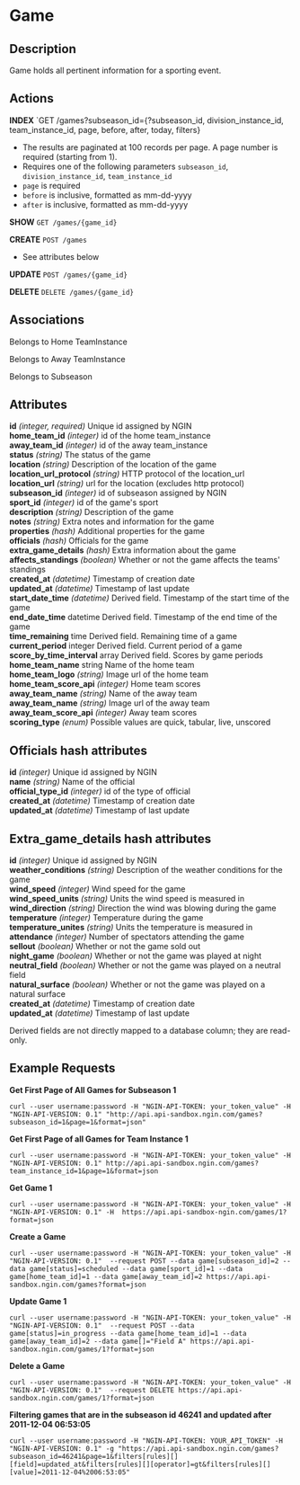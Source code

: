 Game
====

Description
-----------
Game holds all pertinent information for a sporting event.

Actions
-------
**INDEX** `GET /games?subseason_id={?subseason_id, division_instance_id, team_instance_id, page, before, after, today, filters}
* The results are paginated at 100 records per page. A page number is required (starting from 1).
* Requires one of the following parameters `subseason_id`, `division_instance_id`, `team_instance_id`
* `page` is required
* `before` is inclusive, formatted as mm-dd-yyyy
* `after` is inclusive, formatted as mm-dd-yyyy

**SHOW** `GET /games/{game_id}`

**CREATE** `POST /games`
* See attributes below

**UPDATE** `POST /games/{game_id}`

**DELETE** `DELETE /games/{game_id}`

Associations
------------

Belongs to Home TeamInstance

Belongs to Away TeamInstance

Belongs to Subseason

Attributes
----------
**id** *(integer, required)* Unique id assigned by NGIN  
**home_team_id** *(integer)* id of the home team_instance  
**away_team_id** *(integer)* id of the away team_instance  
**status** *(string)* The status of the game  
**location** *(string)*	Description of the location of the game  
**location_url_protocol**	*(string)* HTTP protocol of the location_url  
**location_url**	*(string)* url for the location (excludes http protocol)  
**subseason_id**	*(integer)*	id of subseason assigned by NGIN  
**sport_id** *(integer)* id of the game's sport  
**description**	*(string)*	Description of the game  
**notes**	*(string)* Extra notes and information for the game  
**properties** *(hash)* Additional properties for the game  
**officials** *(hash)* Officials for the game  
**extra_game_details**	*(hash)* Extra information about the game  
**affects_standings**	*(boolean)* Whether or not the game affects the teams' standings  
**created_at**	*(datetime)* Timestamp of creation date  
**updated_at**	*(datetime)* Timestamp of last update  
**start_date_time**	*(datetime)* Derived field. Timestamp of the start time of the game  
**end_date_time**	datetime		Derived field. Timestamp of the end time of the game  
**time_remaining**	time		Derived field. Remaining time of a game  
**current_period**	integer		Derived field. Current period of a game  
**score_by_time_interval**	array		Derived field. Scores by game periods  
**home_team_name**	string		Name of the home team  
**home_team_logo**	*(string)*		Image url of the home team  
**home_team_score_api**	*(integer)*		Home team scores  
**away_team_name**	*(string)*		Name of the away team  
**away_team_name**	*(string)*		Image url of the away team  
**away_team_score_api**	*(integer)*		Away team scores  
**scoring_type**	*(enum)*		Possible values are quick, tabular, live, unscored

Officials hash attributes
-------------------------
**id**	*(integer)*	Unique id assigned by NGIN  
**name**	*(string)*	Name of the official  
**official_type_id**	*(integer)*	id of the type of official  
**created_at** *(datetime)*	Timestamp of creation date  
**updated_at** *(datetime)*	Timestamp of last update  

Extra_game_details hash attributes
----------------------------------
**id** *(integer)*	Unique id assigned by NGIN  
**weather_conditions**	*(string)*		Description of the weather conditions for the game  
**wind_speed**	*(integer)*		Wind speed for the game  
**wind_speed_units**	*(string)*		Units the wind speed is measured in  
**wind_direction**	*(string)*		Direction the wind was blowing during the game  
**temperature**	*(integer)*		Temperature during the game  
**temperature_unites**	*(string)*		Units the temperature is measured in  
**attendance**	*(integer)*		Number of spectators attending the game  
**sellout**	*(boolean)*		Whether or not the game sold out  
**night_game**	*(boolean)*		Whether or not the game was played at night  
**neutral_field**	*(boolean)*		Whether or not the game was played on a neutral field  
**natural_surface**	*(boolean)*		Whether or not the game was played on a natural surface  
**created_at**	*(datetime)*	Timestamp of creation date  
**updated_at** *(datetime)*	Timestamp of last update

Derived fields are  not directly mapped to a database column; they are read-only.

Example Requests
----------------

**Get First Page of All Games for Subseason 1**

    curl --user username:password -H "NGIN-API-TOKEN: your_token_value" -H "NGIN-API-VERSION: 0.1" "http://api.api-sandbox.ngin.com/games?subseason_id=1&page=1&format=json"

**Get First Page of all Games for Team Instance 1**

    curl --user username:password -H "NGIN-API-TOKEN: your_token_value" -H "NGIN-API-VERSION: 0.1" http://api.api-sandbox.ngin.com/games?team_instance_id=1&page=1&format=json

**Get Game 1**

    curl --user username:password -H "NGIN-API-TOKEN: your_token_value" -H "NGIN-API-VERSION: 0.1" -H  https://api.api-sandbox-ngin.com/games/1?format=json

**Create a Game**

    curl --user username:password -H "NGIN-API-TOKEN: your_token_value" -H "NGIN-API-VERSION: 0.1"  --request POST --data game[subseason_id]=2 --data game[status]=scheduled --data game[sport_id]=1 --data game[home_team_id]=1 --data game[away_team_id]=2 https://api.api-sandbox.ngin.com/games?format=json

**Update Game 1**

    curl --user username:password -H "NGIN-API-TOKEN: your_token_value" -H "NGIN-API-VERSION: 0.1"  --request POST --data game[status]=in_progress --data game[home_team_id]=1 --data game[away_team_id]=2 --data game[]="Field A" https://api.api-sandbox.ngin.com/games/1?format=json

**Delete a Game**

    curl --user username:password -H "NGIN-API-TOKEN: your_token_value" -H "NGIN-API-VERSION: 0.1"  --request DELETE https://api.api-sandbox.ngin.com/games/1?format=json

**Filtering games that are in the subseason id 46241 and updated after 2011-12-04 06:53:05**

    curl --user username:password -H "NGIN-API-TOKEN: YOUR_API_TOKEN" -H "NGIN-API-VERSION: 0.1" -g "https://api.api-sandbox.ngin.com/games?subseason_id=46241&page=1&filters[rules][][field]=updated_at&filters[rules][][operator]=gt&filters[rules][][value]=2011-12-04%2006:53:05"
    